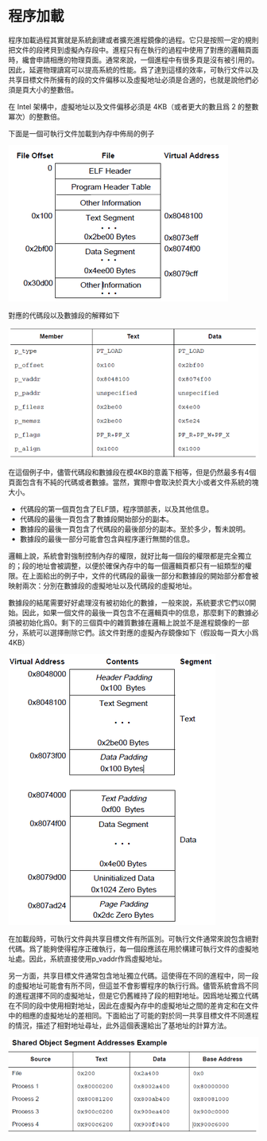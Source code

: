 # 程序加載

程序加載過程其實就是系統創建或者擴充進程鏡像的過程。它只是按照一定的規則把文件的段拷貝到虛擬內存段中。進程只有在執行的過程中使用了對應的邏輯頁面時，纔會申請相應的物理頁面。通常來說，一個進程中有很多頁是沒有被引用的。因此，延遲物理讀寫可以提高系統的性能。爲了達到這樣的效率，可執行文件以及共享目標文件所擁有的段的文件偏移以及虛擬地址必須是合適的，也就是說他們必須是頁大小的整數倍。

在 Intel 架構中，虛擬地址以及文件偏移必須是 4KB（或者更大的數且爲 2 的整數冪次）的整數倍。

下面是一個可執行文件加載到內存中佈局的例子

![](./figure/executable_file_example.png)

對應的代碼段以及數據段的解釋如下

![](./figure/program_header_segments.png)

在這個例子中，儘管代碼段和數據段在模4KB的意義下相等，但是仍然最多有4個頁面包含有不純的代碼或者數據。當然，實際中會取決於頁大小或者文件系統的塊大小。

- 代碼段的第一個頁包含了ELF頭，程序頭部表，以及其他信息。
- 代碼段的最後一頁包含了數據段開始部分的副本。
- 數據段的最後一頁包含了代碼段的最後部分的副本。至於多少，暫未說明。
- 數據段的最後一部分可能會包含與程序運行無關的信息。

邏輯上說，系統會對強制控制內存的權限，就好比每一個段的權限都是完全獨立的；段的地址會被調整，以便於確保內存中的每一個邏輯頁都只有一組類型的權限。在上面給出的例子中，文件的代碼段的最後一部分和數據段的開始部分都會被映射兩次：分別在數據段的虛擬地址以及代碼段的虛擬地址。

數據段的結尾需要好好處理沒有被初始化的數據，一般來說，系統要求它們以0開始。因此，如果一個文件的最後一頁包含不在邏輯頁中的信息，那麼剩下的數據必須被初始化爲0。剩下的三個頁中的雜質數據在邏輯上說並不是進程鏡像的一部分，系統可以選擇刪除它們。該文件對應的虛擬內存鏡像如下（假設每一頁大小爲4KB）

![](./figure/process_segments_image.png)

在加載段時，可執行文件與共享目標文件有所區別。可執行文件通常來說包含絕對代碼。爲了能夠使得程序正確執行，每一個段應該在用於構建可執行文件的虛擬地址處。因此，系統直接使用p_vaddr作爲虛擬地址。

另一方面，共享目標文件通常包含地址獨立代碼。這使得在不同的進程中，同一段的虛擬地址可能會有所不同，但這並不會影響程序的執行行爲。儘管系統會爲不同的進程選擇不同的虛擬地址，但是它仍舊維持了段的相對地址。因爲地址獨立代碼在不同的段中使用相對地址，因此在虛擬內存中的虛擬地址之間的差肯定和在文件中的相應的虛擬地址的差相同。下面給出了可能的對於同一共享目標文件不同進程的情況，描述了相對地址尋址，此外這個表還給出了基地址的計算方法。

![](./figure/shared_object_segments_addresses.png)
